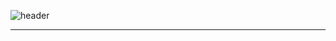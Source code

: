 ![header](https://capsule-render.vercel.app/api?type=venom&color=auto&height=300&section=header&text=funrest%20project&fontSize=90) <hr>

